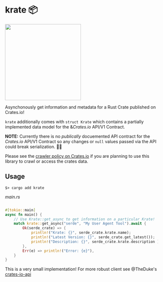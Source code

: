 # krate 📦
<img src="https://user-images.githubusercontent.com/3408176/215298824-61657e9b-5cd3-401e-b7c6-3a31d9876b67.png" width="250"/>

Asynchonously get information and metadata for a Rust Crate published on Crates.io!

`krate` additionally comes with `struct Krate` which contains a partially implemented data model for the &*Crates.io* API/V1 Contract. 

**NOTE:** Currently there is no _publically_ docuemented API contract for the *Crates.io* API/V1 Contract so any changes or `null` values passed via the API could break serialization. 🤷‍♂️

Please see the [crawler policy on Crates.io](https://crates.io/policies#crawlers) if you are planning to use this library to crawl or access the crates data.

## Usage 
`$> cargo add krate`

_main.rs_
```rust

#[tokio::main]
async fn main() {
    // Use Krate::get_async to get information on a particular Krate!
    match krate::get_async("serde", "My User Agent Tool").await {
        Ok(serde_crate) => {
            println!("Krate: {}", serde_crate.krate.name);
            println!("Latest Version: {}", serde_crate.get_latest());
            println!("Description: {}", serde_crate.krate.description );
        },
        Err(e) => println!("Error: {e}"),
    }    
}
```

This is a very small implementation! For more robust client see @TheDuke's [crates-io-api](https://github.com/theduke/crates-io-api) 


